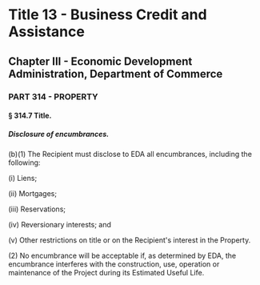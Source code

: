 
# Title 13 - Business Credit and Assistance
## Chapter III - Economic Development Administration, Department of Commerce
### PART 314 - PROPERTY
#### § 314.7 Title.
##### Disclosure of encumbrances.

(b)(1) The Recipient must disclose to EDA all encumbrances, including the following:

(i) Liens;

(ii) Mortgages;

(iii) Reservations;

(iv) Reversionary interests; and

(v) Other restrictions on title or on the Recipient's interest in the Property.

(2) No encumbrance will be acceptable if, as determined by EDA, the encumbrance interferes with the construction, use, operation or maintenance of the Project during its Estimated Useful Life.
